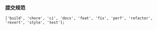### 提交规范

`['build', 'chore', 'ci', 'docs', 'feat', 'fix', 'perf', 'refactor', 'revert', 'style', 'test'];`
